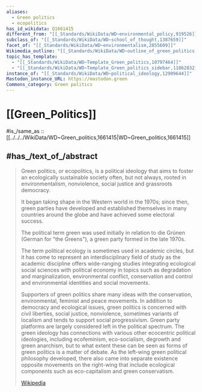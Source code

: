 ```yaml
---
aliases:
  - Green politics
  - ecopolitics 
has_id_wikidata: Q1661415
different_from: "[[_Standards/WikiData/WD~environmental_policy,919526]]"
subclass_of: "[[_Standards/WikiData/WD~school_of_thought,1387659]]"
facet_of: "[[_Standards/WikiData/WD~environmentalism,2855609]]"
Wikimedia_outline: "[[_Standards/WikiData/WD~outline_of_green_politics,7112651]]"
topic_has_template:
  - "[[_Standards/WikiData/WD~Template_Green_politics,10797464]]"
  - "[[_Standards/WikiData/WD~Template_Green_politics_sidebar,11862832]]"
instance_of: "[[_Standards/WikiData/WD~political_ideology,12909644]]"
Mastodon_instance_URL: https://mastodon.green
Commons_category: Green politics
---
```


# [[Green_Politics]] 

#is_/same_as :: [[../../../WikiData/WD~Green_politics,1661415|WD~Green_politics,1661415]] 

## #has_/text_of_/abstract 

> Green politics, or ecopolitics, is a political ideology 
> that aims to foster an ecologically sustainable society often, but not always, 
> rooted in environmentalism, nonviolence, social justice and grassroots democracy. 
> 
> It began taking shape in the Western world in the 1970s; 
> since then, green parties have developed 
> and established themselves in many countries around the globe 
> and have achieved some electoral success.
>
> The political term green was used initially in relation to die Grünen (German for "the Greens"), 
> a green party formed in the late 1970s. 
> 
> The term political ecology is sometimes used in academic circles, 
> but it has come to represent an interdisciplinary field of study 
> as the academic discipline offers wide-ranging studies integrating ecological social sciences with political economy in topics such as degradation and marginalization, environmental conflict, conservation and control and environmental identities and social movements.
>
> Supporters of green politics share many ideas with the conservation, environmental, feminist and peace movements. In addition to democracy and ecological issues, green politics is concerned with civil liberties, social justice, nonviolence, sometimes variants of localism and tends to support social progressivism. Green party platforms are largely considered left in the political spectrum. The green ideology has connections with various other ecocentric political ideologies, including ecofeminism, eco-socialism, degrowth and green anarchism, but to what extent these can be seen as forms of green politics is a matter of debate. As the left-wing green political philosophy developed, there also came into separate existence opposite movements on the right-wing that include ecological components such as eco-capitalism and green conservatism.
>
> [Wikipedia](https://en.wikipedia.org/wiki/Green%20politics) 

